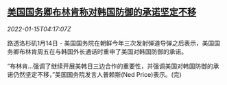 <!--1642221063000-->
[美国国务卿布林肯称对韩国防御的承诺坚定不移](https://cn.reuters.com/article/us-blinken-kr-defence-0115-idCNKBS2JP04R)
------

<div><i>2022-01-15T04:17:07Z</i></div><p>路透洛杉矶1月14日 - 美国国务院在朝鲜今年三次发射弹道导弹之后表示，美国国务卿布林肯周五在与韩国外长通话时重申了美国对韩国防御的承诺。</p><p>“布林肯...强调了继续开展美韩日三边合作的重要性，并强调美国对韩国防御的承诺仍然坚定不移，”美国国务院发言人普赖斯(Ned Price)表示。(完)</p>
